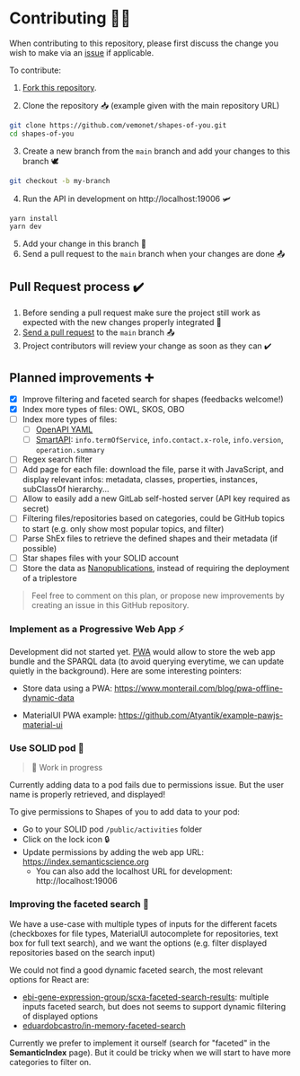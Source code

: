 # Contributing 👩‍💻

When contributing to this repository, please first discuss the change you wish to make via an [issue](https://github.com/vemonet/shapes-of-you/issues) if applicable.

To contribute:

1. [Fork this repository](https://github.com/vemonet/shapes-of-you/fork).

2. Clone the repository 📥 (example given with the main repository URL)

```bash
git clone https://github.com/vemonet/shapes-of-you.git
cd shapes-of-you
```

3. Create a new branch from the `main` branch and add your changes to this branch 🕊️

```bash
git checkout -b my-branch
```

4. Run the API in development on http://localhost:19006 🛩

```bash
yarn install
yarn dev
```

5. Add your change in this branch 📝
6. Send a pull request to the `main` branch when your changes are done 📤

## Pull Request process ✔️

1. Before sending a pull request make sure the project still work as expected with the new changes properly integrated 📝
2. [Send a pull request](https://github.com/vemonet/shapes-of-you/compare) to the `main` branch 📤
3. Project contributors will review your change as soon as they can ✔️

## Planned improvements ➕

- [x] Improve filtering and faceted search for shapes (feedbacks welcome!)
- [x] Index more types of files: OWL, SKOS, OBO
- [ ] Index more types of files:
  - [ ] [OpenAPI YAML](https://github.com/jfinkhaeuser/prance)
  - [ ] [SmartAPI](https://smart-api.info/): `info.termOfService`, `info.contact.x-role`, `info.version`, `operation.summary`
- [ ] Regex search filter
- [ ] Add page for each file: download the file, parse it with JavaScript, and display relevant infos: metadata, classes, properties, instances, subClassOf hierarchy...
- [ ] Allow to easily add a new GitLab self-hosted server (API key required as secret) 
- [ ] Filtering files/repositories based on categories, could be GitHub topics to start (e.g. only show most popular topics, and filter)
- [ ] Parse ShEx files to retrieve the defined shapes and their metadata (if possible)
- [ ] Star shapes files with your SOLID account
- [ ] Store the data as [Nanopublications](http://nanopub.org/wordpress/), instead of requiring the deployment of a triplestore

> Feel free to comment on this plan, or propose new improvements by creating an issue in this GitHub repository.

### Implement as a Progressive Web App ⚡️

Development did not started yet. [PWA](https://web.dev/progressive-web-apps) would allow to store the web app bundle and the SPARQL data (to avoid querying everytime, we can update quietly in the background). Here are some interesting pointers:

* Store data using a PWA: https://www.monterail.com/blog/pwa-offline-dynamic-data

* MaterialUI PWA example: https://github.com/Atyantik/example-pawjs-material-ui

### Use SOLID pod 👤

> 🚧 Work in progress

Currently adding data to a pod fails due to permissions issue. But the user name is properly retrieved, and displayed!

To give permissions to Shapes of you to add data to your pod: 

* Go to your SOLID pod `/public/activities` folder 
* Click on the lock icon 🔒 
* Update permissions by adding the web app URL: https://index.semanticscience.org
  * You can also add the localhost URL for development: http://localhost:19006

### Improving the faceted search 🔎

We have a use-case with multiple types of inputs for the different facets (checkboxes for file types, MaterialUI autocomplete for repositories, text box for full text search), and we want the options (e.g. filter displayed repositories based on the search input)

We could not find a good dynamic faceted search, the most relevant options for React are:

* [ebi-gene-expression-group/scxa-faceted-search-results](https://github.com/ebi-gene-expression-group/scxa-faceted-search-results): multiple inputs faceted search, but does not seems to support dynamic filtering of displayed options
* [eduardobcastro/in-memory-faceted-search](https://github.com/eduardobcastro/in-memory-faceted-search)

Currently we prefer to implement it ourself (search for "faceted" in the **SemanticIndex** page). But it could be tricky when we will start to have more categories to filter on.